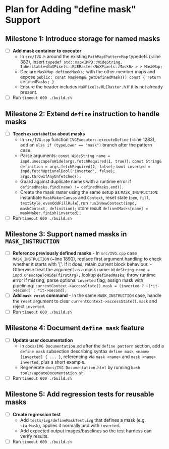 # Plan for Adding "define mask" Support

## Milestone 1: Introduce storage for named masks
- [ ] **Add mask container to executor**
	- In `src/IVG.h` around the existing `PathMap`/`PatternMap` typedefs (~line 383), insert  `typedef std::map<IMPD::WideString, Inheritable<NuXPixels::RLERaster<NuXPixels::Mask8> > > MaskMap;`
	- Declare `MaskMap definedMasks;` with the other member maps and expose `public: const MaskMap& getDefinedMasks() const { return definedMasks; }`
	- Ensure the header includes `NuXPixels/RLERaster.h` if it is not already present.
- [ ] Run `timeout 600 ./build.sh`

## Milestone 2: Extend `define` instruction to handle masks
- [ ] **Teach `executeDefine` about masks**
	- In `src/IVG.cpp` function `IVGExecutor::executeDefine` (~line 1283), add an `else if (typeLower == "mask")` branch after the pattern case.
	- Parse arguments:
		`const WideString name = impd.unescapeToWide(args.fetchRequired(1, true));`
		`const String& definition = args.fetchRequired(2, false);`
		`bool inverted = impd.fetchOptionalBool("inverted", false);`
		`args.throwIfAnyUnfetched();`
	- Guard against duplicate names with a runtime error if `definedMasks.find(name) != definedMasks.end()`.
	- Create the mask raster using the same setup as `MASK_INSTRUCTION`:
		instantiate `MaskMakerCanvas` and `Context`, reset state (`pen`, `fill`, `textStyle`, `evenOddFillRule`),
		run `runInNewContext(impd, maskContext, definition);`
		store result `definedMasks[name] = maskMaker.finish(inverted);`
- [ ] Run `timeout 600 ./build.sh`

## Milestone 3: Support named masks in `MASK_INSTRUCTION`
- [ ] **Reference previously defined masks**
        - In `src/IVG.cpp` case `MASK_INSTRUCTION` (~line 1890), replace first argument handling to check whether it starts with '['. If it does, retain current block behaviour.
        - Otherwise treat the argument as a mask name:
                `WideString name = impd.unescapeToWide(firstArg);`
                lookup `definedMasks`; throw runtime error if missing;
                parse optional `inverted` flag;
                assign mask with pipelining: `currentContext->accessState().mask = (inverted ? ~(*it->second) : *it->second);`
- [ ] **Add `mask reset` command**
       - In the same `MASK_INSTRUCTION` case, handle the `reset` argument to clear `currentContext->accessState().mask` and reject `inverted`.
- [ ] Run `timeout 600 ./build.sh`

## Milestone 4: Document `define mask` feature
- [ ] **Update user documentation**
	- In `docs/IVG Documentation.md` after the `define pattern` section, add a `define mask` subsection describing syntax `define mask <name> [inverted] { ... }`, referencing via `mask <name>` and `mask <name> inverted`, plus a short example.
	- Regenerate `docs/IVG Documentation.html` by running `bash tools/updateDocumentation.sh`.
- [ ] Run `timeout 600 ./build.sh`

## Milestone 5: Add regression tests for reusable masks
- [ ] **Create regression test**
	- Add `tests/ivg/defineMaskTest.ivg` that defines a mask (e.g. `starMask`), applies it normally and with `inverted`.
	- Add expected output images/baselines so the test harness can verify results.
- [ ] Run `timeout 600 ./build.sh`
